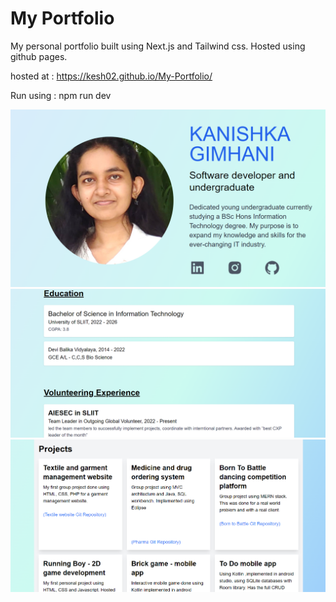 # My Portfolio
 My personal portfolio built using Next.js and Tailwind css. Hosted using github pages.

hosted at : https://kesh02.github.io/My-Portfolio/

Run using : npm run dev

<img src="https://github.com/Kesh02/My-Portfolio/blob/main/port1.png">
<img src="https://github.com/Kesh02/My-Portfolio/blob/main/port2.png">
<img src="https://github.com/Kesh02/My-Portfolio/blob/main/port3.png">
